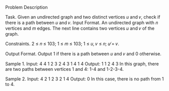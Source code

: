 Problem Description

Task. Given an undirected graph and two distinct vertices 𝑢 and 𝑣, check if there is a path between 𝑢 and 𝑣.
Input Format. An undirected graph with 𝑛 vertices and 𝑚 edges. The next line contains two vertices 𝑢
and 𝑣 of the graph.

Constraints. 2 ≤ 𝑛 ≤ 103; 1 ≤ 𝑚 ≤ 103; 1 ≤ 𝑢, 𝑣 ≤ 𝑛; 𝑢 ̸= 𝑣.

Output Format. Output 1 if there is a path between 𝑢 and 𝑣 and 0 otherwise.

Sample 1.
Input:
4 4
1 2
3 2
4 3
1 4
1 4
Output:
1
1 2
4 3
In this graph, there are two paths between vertices 1 and 4: 1-4 and 1-2-3-4.

Sample 2.
Input:
4 2
1 2
3 2
1 4
Output:
0
In this case, there is no path from 1 to 4.
